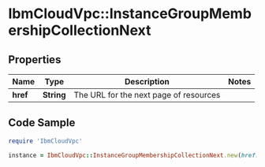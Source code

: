 # IbmCloudVpc::InstanceGroupMembershipCollectionNext

## Properties

Name | Type | Description | Notes
------------ | ------------- | ------------- | -------------
**href** | **String** | The URL for the next page of resources | 

## Code Sample

```ruby
require 'IbmCloudVpc'

instance = IbmCloudVpc::InstanceGroupMembershipCollectionNext.new(href: https://us-south.iaas.cloud.ibm.com/v1/instance_groups/7241e2a8-601f-11ea-8503-000c29475bed/memberships?start&#x3D;9d5a91a3e2cbd233b5a5b33436855ed1&amp;limit&#x3D;20)
```


